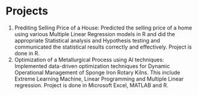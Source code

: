 # Projects
1) Prediting Selling Price of a House: Predicted the selling price of a home using various Multiple Linear Regression models in R and did the appropriate Statistical analysis and Hypothesis testing and communicated the statistical results correctly and effectively. Project is done in R.  
2) Optimization of a Metallurgical Process using AI techniques: Implemented data-driven optimization techniques for Dynamic Operational Management of Sponge Iron Rotary Kilns. This include Extreme Learning Machine, Linear Programming and Multiple Linear regression. Project is done in Microsoft Excel, MATLAB and R.

